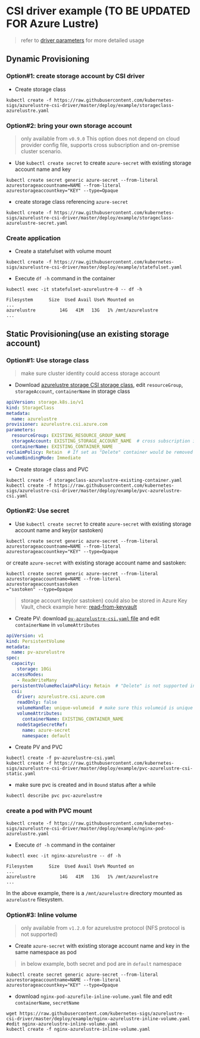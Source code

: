 # CSI driver example (TO BE UPDATED FOR Azure Lustre)

> refer to [driver parameters](../../docs/driver-parameters.md) for more detailed usage

## Dynamic Provisioning

### Option#1: create storage account by CSI driver

- Create storage class

```console
kubectl create -f https://raw.githubusercontent.com/kubernetes-sigs/azurelustre-csi-driver/master/deploy/example/storageclass-azurelustre.yaml
```

### Option#2: bring your own storage account

 > only available from `v0.9.0`
 > This option does not depend on cloud provider config file, supports cross subscription and on-premise cluster scenario.

- Use `kubectl create secret` to create `azure-secret` with existing storage account name and key

```console
kubectl create secret generic azure-secret --from-literal azurestorageaccountname=NAME --from-literal azurestorageaccountkey="KEY" --type=Opaque
```

- create storage class referencing `azure-secret`

```console
kubectl create -f https://raw.githubusercontent.com/kubernetes-sigs/azurelustre-csi-driver/master/deploy/example/storageclass-azurelustre-secret.yaml
```

### Create application

- Create a statefulset with volume mount

```console
kubectl create -f https://raw.githubusercontent.com/kubernetes-sigs/azurelustre-csi-driver/master/deploy/example/statefulset.yaml
```

- Execute `df -h` command in the container

```console
kubectl exec -it statefulset-azurelustre-0 -- df -h

Filesystem      Size  Used Avail Use% Mounted on
...
azurelustre         14G   41M   13G   1% /mnt/azurelustre
...
```

## Static Provisioning(use an existing storage account)

### Option#1: Use storage class

> make sure cluster identity could access storage account

- Download [azurelustre storage CSI storage class](https://raw.githubusercontent.com/kubernetes-sigs/azurelustre-csi-driver/master/deploy/example/storageclass-azurelustre-existing-container.yaml), edit `resourceGroup`, `storageAccount`, `containerName` in storage class

```yaml
apiVersion: storage.k8s.io/v1
kind: StorageClass
metadata:
  name: azurelustre
provisioner: azurelustre.csi.azure.com
parameters:
  resourceGroup: EXISTING_RESOURCE_GROUP_NAME
  storageAccount: EXISTING_STORAGE_ACCOUNT_NAME  # cross subscription is not supported
  containerName: EXISTING_CONTAINER_NAME
reclaimPolicy: Retain  # If set as "Delete" container would be removed after pvc deletion
volumeBindingMode: Immediate
```

- Create storage class and PVC

```console
kubectl create -f storageclass-azurelustre-existing-container.yaml
kubectl create -f https://raw.githubusercontent.com/kubernetes-sigs/azurelustre-csi-driver/master/deploy/example/pvc-azurelustre-csi.yaml
```

### Option#2: Use secret

- Use `kubectl create secret` to create `azure-secret` with existing storage account name and key(or sastoken)

```console
kubectl create secret generic azure-secret --from-literal azurestorageaccountname=NAME --from-literal azurestorageaccountkey="KEY" --type=Opaque
```

or create `azure-secret` with existing storage account name and sastoken:

```console
kubectl create secret generic azure-secret --from-literal azurestorageaccountname=NAME --from-literal azurestorageaccountsastoken
="sastoken" --type=Opaque
```

> storage account key(or sastoken) could also be stored in Azure Key Vault, check example here: [read-from-keyvault](../../docs/read-from-keyvault.md)

- Create PV: download [`pv-azurelustre-csi.yaml` file](https://raw.githubusercontent.com/kubernetes-sigs/azurelustre-csi-driver/master/deploy/example/pv-azurelustre-csi.yaml) and edit `containerName` in `volumeAttributes`

```yaml
apiVersion: v1
kind: PersistentVolume
metadata:
  name: pv-azurelustre
spec:
  capacity:
    storage: 10Gi
  accessModes:
    - ReadWriteMany
  persistentVolumeReclaimPolicy: Retain  # "Delete" is not supported in static provisioning
  csi:
    driver: azurelustre.csi.azure.com
    readOnly: false
    volumeHandle: unique-volumeid  # make sure this volumeid is unique in the cluster
    volumeAttributes:
      containerName: EXISTING_CONTAINER_NAME
    nodeStageSecretRef:
      name: azure-secret
      namespace: default
```

- Create PV and PVC

```console
kubectl create -f pv-azurelustre-csi.yaml
kubectl create -f https://raw.githubusercontent.com/kubernetes-sigs/azurelustre-csi-driver/master/deploy/example/pvc-azurelustre-csi-static.yaml
```

- make sure pvc is created and in `Bound` status after a while

```console
kubectl describe pvc pvc-azurelustre
```

### create a pod with PVC mount

```console
kubectl create -f https://raw.githubusercontent.com/kubernetes-sigs/azurelustre-csi-driver/master/deploy/example/nginx-pod-azurelustre.yaml
```

- Execute `df -h` command in the container

```console
kubectl exec -it nginx-azurelustre -- df -h

Filesystem      Size  Used Avail Use% Mounted on
...
azurelustre         14G   41M   13G   1% /mnt/azurelustre
...
```

In the above example, there is a `/mnt/azurelustre` directory mounted as `azurelustre` filesystem.

### Option#3: Inline volume

 > only available from `v1.2.0` for azurelustre protocol (NFS protocol is not supported)

- Create `azure-secret` with existing storage account name and key in the same namespace as pod

 > in below example, both secret and pod are in `default` namespace

```console
kubectl create secret generic azure-secret --from-literal azurestorageaccountname=NAME --from-literal azurestorageaccountkey="KEY" --type=Opaque
```

- download `nginx-pod-azurefile-inline-volume.yaml` file and edit `containerName`, `secretName`

```console
wget https://raw.githubusercontent.com/kubernetes-sigs/azurelustre-csi-driver/master/deploy/example/nginx-azurelustre-inline-volume.yaml
#edit nginx-azurelustre-inline-volume.yaml
kubectl create -f nginx-azurelustre-inline-volume.yaml
```
